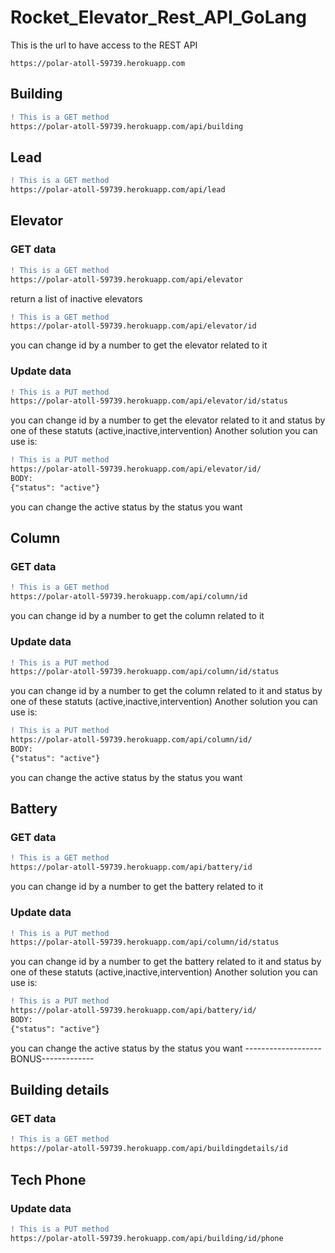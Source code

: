 # Rocket_Elevator_Rest_API_GoLang
This is the url to have access to the REST API
```
https://polar-atoll-59739.herokuapp.com
```

## Building
```diff
! This is a GET method
https://polar-atoll-59739.herokuapp.com/api/building
```

## Lead
```diff
! This is a GET method
https://polar-atoll-59739.herokuapp.com/api/lead
```

## Elevator
### GET data
```diff
! This is a GET method
https://polar-atoll-59739.herokuapp.com/api/elevator
```
return a list of inactive elevators

```diff
! This is a GET method
https://polar-atoll-59739.herokuapp.com/api/elevator/id
```
you can change id by a number to get the elevator related to it
### Update data

```diff
! This is a PUT method
https://polar-atoll-59739.herokuapp.com/api/elevator/id/status
```
you can change id by a number to get the elevator related to it and status by one of these statuts (active,inactive,intervention)
Another solution you can use is:
```diff
! This is a PUT method
https://polar-atoll-59739.herokuapp.com/api/elevator/id/
BODY:
{"status": "active"}
```
you can change the active status by the status you want
## Column
### GET data

```diff
! This is a GET method
https://polar-atoll-59739.herokuapp.com/api/column/id
```
you can change id by a number to get the column related to it
### Update data

```diff
! This is a PUT method
https://polar-atoll-59739.herokuapp.com/api/column/id/status
```
you can change id by a number to get the column related to it and status by one of these statuts (active,inactive,intervention)
Another solution you can use is:
```diff
! This is a PUT method
https://polar-atoll-59739.herokuapp.com/api/column/id/
BODY:
{"status": "active"}
```
you can change the active status by the status you want
## Battery
### GET data

```diff
! This is a GET method
https://polar-atoll-59739.herokuapp.com/api/battery/id
```
you can change id by a number to get the battery related to it
### Update data

```diff
! This is a PUT method
https://polar-atoll-59739.herokuapp.com/api/column/id/status
```
you can change id by a number to get the battery related to it and status by one of these statuts (active,inactive,intervention)
Another solution you can use is:
```diff
! This is a PUT method
https://polar-atoll-59739.herokuapp.com/api/battery/id/
BODY:
{"status": "active"}
```
you can change the active status by the status you want
-------------------BONUS-------------
## Building details
### GET data

```diff
! This is a GET method
https://polar-atoll-59739.herokuapp.com/api/buildingdetails/id
```

## Tech Phone
### Update data

```diff
! This is a PUT method
https://polar-atoll-59739.herokuapp.com/api/building/id/phone
```
